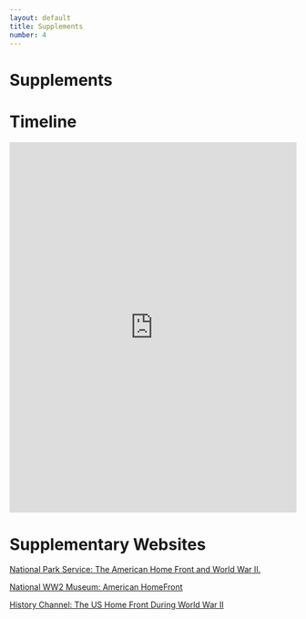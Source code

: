 ```yaml
---
layout: default
title: Supplements
number: 4
---
```


# Supplements

# Timeline

<iframe class='timeline-iframe' src='https://cdn.knightlab.com/libs/timeline3/latest/embed/index.html?source=12ZNkEbnN4RnsWLrW2Ekpz2cQV_2QA-3WgJTP4WUKduk&font=Default&lang=en&initial_zoom=2&height=650' width='100%' height='650' webkitallowfullscreen mozallowfullscreen allowfullscreen frameborder='0'></iframe>

# Supplementary Websites

[National Park Service: The American Home Front and World War II.
](https://www.nps.gov/articles/000/the-american-home-front-and-world-war-ii.htm)

[National WW2 Museum: American HomeFront](https://www.nationalww2museum.org/war/articles/home-front)

[History Channel: The US Home Front During World War II](https://www.history.com/topics/world-war-ii/us-home-front-during-world-war-ii)
